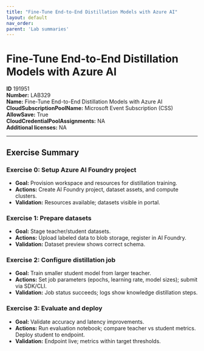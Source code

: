 ```yaml
---
title: "Fine-Tune End-to-End Distillation Models with Azure AI"
layout: default
nav_order:
parent: 'Lab summaries'
---
```


# Fine-Tune End-to-End Distillation Models with Azure AI

**ID** 191951  
**Number:** LAB329  
**Name:** Fine-Tune End-to-End Distillation Models with Azure AI
**CloudSubscriptionPoolName:** Microsoft Event Subscription (CSS)  
**AllowSave:** True  
**CloudCredentialPoolAssignments:** NA  
**Additional licenses:** NA  

---

## Exercise Summary
### Exercise 0: Setup Azure AI Foundry project
- **Goal:** Provision workspace and resources for distillation training.  
- **Actions:** Create AI Foundry project, dataset assets, and compute clusters.  
- **Validation:** Resources available; datasets visible in portal.  

### Exercise 1: Prepare datasets
- **Goal:** Stage teacher/student datasets.  
- **Actions:** Upload labeled data to blob storage, register in AI Foundry.  
- **Validation:** Dataset preview shows correct schema.  

### Exercise 2: Configure distillation job
- **Goal:** Train smaller student model from larger teacher.  
- **Actions:** Set job parameters (epochs, learning rate, model sizes); submit via SDK/CLI.  
- **Validation:** Job status succeeds; logs show knowledge distillation steps.  

### Exercise 3: Evaluate and deploy
- **Goal:** Validate accuracy and latency improvements.  
- **Actions:** Run evaluation notebook; compare teacher vs student metrics. Deploy student to endpoint.  
- **Validation:** Endpoint live; metrics within target thresholds.  
